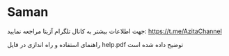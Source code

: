 # Saman

جهت اطلاعات بیشتر به کانال تلگرام آزیتا مراجعه نمایید:
https://t.me/AzitaChannel

راهنمای استفاده و راه اندازی در فایل help.pdf توضیح داده شده است
